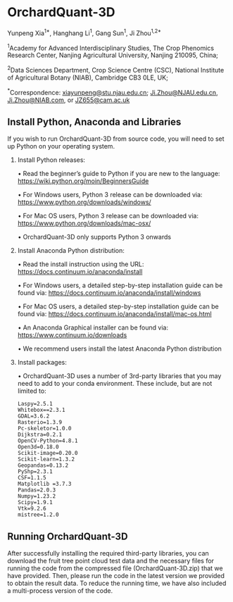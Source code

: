 # OrchardQuant-3D

Yunpeng Xia<sup>1*</sup>, Hanghang Li<sup>1</sup>, Gang Sun<sup>1</sup>, Ji Zhou<sup>1,2*</sup>

<sup>1</sup>Academy for Advanced Interdisciplinary Studies, The Crop Phenomics Research Center, Nanjing Agricultural University, Nanjing 210095, China;

<sup>2</sup>Data Sciences Department, Crop Science Centre (CSC), National Institute of Agricultural Botany (NIAB), Cambridge CB3 0LE, UK;

<sup>*</sup>Correspondence: xiayunpeng@stu.njau.edu.cn; Ji.Zhou@NJAU.edu.cn, Ji.Zhou@NIAB.com, or JZ655@cam.ac.uk

## Install Python, Anaconda and Libraries
If you wish to run OrchardQuant-3D from source code, you will need to set up Python on your operating system. 

1. Install Python releases:
   
   •	Read the beginner’s guide to Python if you are new to the language: 
   https://wiki.python.org/moin/BeginnersGuide
   
   •	For Windows users, Python 3 release can be downloaded via: 
   https://www.python.org/downloads/windows/
   
   •	For Mac OS users, Python 3 release can be downloaded via: 
   https://www.python.org/downloads/mac-osx/
   
   •	OrchardQuant-3D only supports Python 3 onwards

2. Install Anaconda Python distribution:
   
   •	Read the install instruction using the URL: https://docs.continuum.io/anaconda/install
   
   •	For Windows users, a detailed step-by-step installation guide can be found via: 
   https://docs.continuum.io/anaconda/install/windows 
   
   •	For Mac OS users, a detailed step-by-step installation guide can be found via:
   https://docs.continuum.io/anaconda/install/mac-os.html
   
   •	An Anaconda Graphical installer can be found via: 
   https://www.continuum.io/downloads

   •	We recommend users install the latest Anaconda Python distribution

3. Install packages:

   • OrchardQuant-3D uses a number of 3rd-party libraries that you may need to add to your conda environment.
   These include, but are not limited to:
   
       Laspy=2.5.1
       Whitebox==2.3.1
       GDAL=3.6.2
       Rasterio=1.3.9
       Pc-skeletor=1.0.0
       Dijkstra=0.2.1
       OpenCV-Python=4.8.1
       Open3d=0.18.0
       Scikit-image=0.20.0
       Scikit-learn=1.3.2
       Geopandas=0.13.2
       PyShp=2.3.1
       CSF=1.1.5
       Matplotlib =3.7.3
       Pandas=2.0.3
       Numpy=1.23.2
       Scipy=1.9.1
       Vtk=9.2.6
       mistree=1.2.0
## Running OrchardQuant-3D

After successfully installing the required third-party libraries, you can download the fruit tree point cloud test data and the necessary files for running the code from the compressed file (OrchardQuant-3D.zip) that we have provided. Then, please run the code in the latest version we provided to obtain the result data. To reduce the running time, we have also included a multi-process version of the code.

